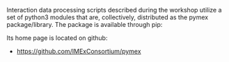 Interaction data processing scripts described during the workshop utilize 
a set of python3 modules that are, collectively, distributed as the pymex 
package/library. The package is available through pip:

Its home page is located on github:

  * https://github.com/IMExConsortium/pymex



